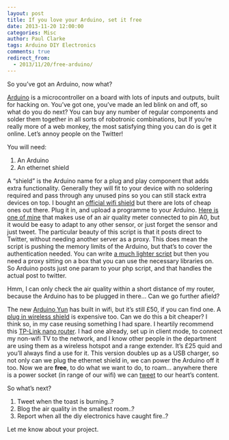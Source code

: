 ```yaml
---
layout: post
title: If you love your Arduino, set it free
date: 2013-11-20 12:00:00
categories: Misc
author: Paul Clarke
tags: Arduino DIY Electronics
comments: true
redirect_from:
  - 2013/11/20/free-arduino/
---
```


So you’ve got an Arduino, now what?

[Arduino](http://arduino.cc/) is a microcontroller on a board with lots of inputs and outputs, built for hacking on. You’ve got one, you’ve made an led blink on and off, so what do you do next? You can buy any number of regular components and solder them together in all sorts of robotronic combinations, but If you’re really more of a web monkey, the most satisfying thing you can do is get it online. Let’s annoy people on the Twitter!

You will need:
1. An Arduino
2. An ethernet shield

A “shield” is the Arduino name for a plug and play component that adds extra functionality. Generally they will fit to your device with no soldering required and pass through any unused pins so you can still stack extra devices on top. I bought an [official wifi shield](http://arduino.cc/en/Main/ArduinoEthernetShield) but there are lots of cheap ones out there. Plug it in, and upload a programme to your Arduino. [Here is one of mine](https://github.com/pauly/arduino/blob/master/sniff_tweeter/sniff_tweeter.ino) that makes use of an air quality meter connected to pin A0, but it would be easy to adapt to any other sensor, or just forget the sensor and just tweet. The particular beauty of this script is that it posts direct to Twitter, without needing another server as a proxy. This does mean the script is pushing the memory limits of the Arduino, but that’s to cover the authentication needed. You can write [a much lighter script](https://github.com/pauly/rf-butler) but then you need a proxy sitting on a box that you can use the necessary libraries on. So Arduino posts just one param to your php script, and that handles the actual post to twitter.

Hmm, I can only check the air quality within a short distance of my router, because the Arduino has to be plugged in there… Can we go further afield?

The new [Arduino Yun](https://github.com/pauly/arduino/blob/master/sniff_tweeter/sniff_tweeter.ino) has built in wifi, but it’s still £50, if you can find one. A [plug in wireless shield](http://store.arduino.cc/index.php?main_page=product_info&cPath=11_5&products_id=312) is expensive too. Can we do this a bit cheaper? I think so, in my case reusing something I had spare. I heartily recommend this [TP-Link nano router](http://www.amazon.co.uk/exec/obidos/ASIN/B00APZZ30W?tag=clarkeology-21). I had one already, set up in client mode, to connect my non-wifi TV to the network, and I know other people in the department are using them as a wireless hotspot and a range extender. It’s £25 quid and you’ll always find a use for it. This version doubles up as a USB charger, so not only can we plug the ethernet shield in, we can power the Arduino off it too. Now we are **free**, to do what we want to do, to roam… anywhere there is a power socket (in range of our wifi) we can [tweet](https://twitter.com/ourduino) to our heart’s content.

So what’s next?

1. Tweet when the toast is burning..?
2. Blog the air quality in the smallest room..?
3. Report when all the diy electronics have caught fire..?

Let me know about your project.